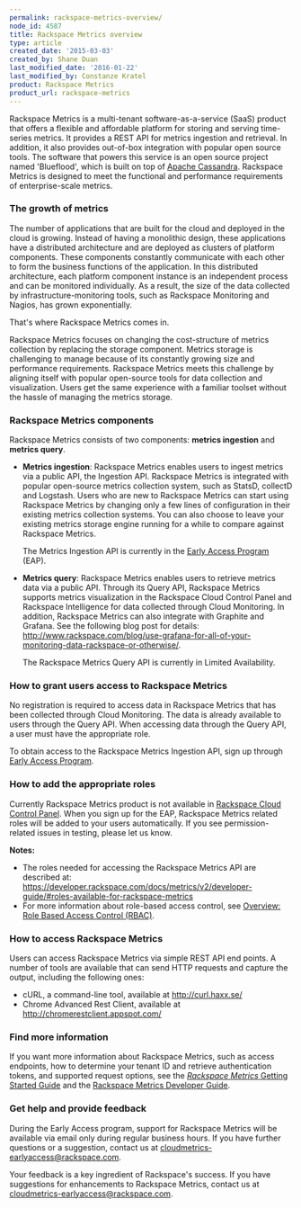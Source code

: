 ```yaml
---
permalink: rackspace-metrics-overview/
node_id: 4587
title: Rackspace Metrics overview
type: article
created_date: '2015-03-03'
created_by: Shane Duan
last_modified_date: '2016-01-22'
last_modified_by: Constanze Kratel
product: Rackspace Metrics
product_url: rackspace-metrics
---
```


Rackspace Metrics is a multi-tenant software-as-a-service (SaaS) product
that offers a flexible and affordable platform for storing and serving
time-series metrics. It provides a REST API for metrics ingestion and
retrieval. In addition, it also provides out-of-box integration with
popular open source tools. The software that powers this service is an
open source project named 'Blueflood', which is built on top of [Apache
Cassandra](http://cassandra.apache.org/). Rackspace Metrics is designed
to meet the functional and performance requirements of enterprise-scale
metrics.


### The growth of metrics

The number of applications that are built for the cloud and deployed in
the cloud is growing. Instead of having a monolithic design, these
applications have a distributed architecture and are deployed as
clusters of platform components. These components constantly communicate
with each other to form the business functions of the application. In
this distributed architecture, each platform component instance is an
independent process and can be monitored individually. As a result, the
size of the data collected by infrastructure-monitoring tools, such as
Rackspace Monitoring and Nagios, has grown exponentially.

That's where Rackspace Metrics comes in.

Rackspace Metrics focuses on changing the cost-structure of metrics
collection by replacing the storage component. Metrics storage is
challenging to manage because of its constantly growing size and
performance requirements. Rackspace Metrics meets this challenge by
aligning itself with popular open-source tools for data collection and
visualization. Users get the same experience with a familiar toolset
without the hassle of managing the metrics storage.

### Rackspace Metrics components


Rackspace Metrics consists of two components: **metrics ingestion** and
**metrics query**.

-   **Metrics ingestion**: Rackspace Metrics enables users to ingest
    metrics via a public API, the Ingestion API. Rackspace Metrics is
    integrated with popular open-source metrics collection system, such
    as StatsD, collectD and Logstash. Users who are new to Rackspace
    Metrics can start using Rackspace Metrics by changing only a few
    lines of configuration in their existing metrics collection systems.
    You can also choose to leave your existing metrics storage engine
    running for a while to compare against Rackspace Metrics.

    The Metrics Ingestion API is currently in the [Early Access
    Program](https://developer.rackspace.com/docs/metrics/v2/developer-guide/#early-access-program)
    (EAP).

-   **Metrics query**: Rackspace Metrics enables users to retrieve
    metrics data via a public API. Through its Query API, Rackspace
    Metrics supports metrics visualization in the Rackspace Cloud
    Control Panel and Rackspace Intelligence for data collected through
    Cloud Monitoring. In addition, Rackspace Metrics can also integrate
    with Graphite and Grafana. See the following blog post for details:
    <http://www.rackspace.com/blog/use-grafana-for-all-of-your-monitoring-data-rackspace-or-otherwise/>.

    The Rackspace Metrics Query API is currently in
    Limited Availability.

### How to grant users access to Rackspace Metrics


No registration is required to access data in Rackspace Metrics that has
been collected through Cloud Monitoring. The data is already available
to users through the Query API.  When accessing data through the Query
API, a user must have the appropriate role.

To obtain access to the Rackspace Metrics Ingestion API, sign up through
[Early Access
Program](https://developer.rackspace.com/docs/metrics/v2/developer-guide/#early-access-program).

### **How to add the appropriate roles**

Currently Rackspace Metrics product is not available in [Rackspace Cloud
Control Panel](https://mycloud.rackspace.com/).  When you sign up for
the EAP, Rackspace Metrics related roles will be added to your users
automatically. If you see permission-related issues in testing, please
let us know.

**Notes:**

-   The roles needed for accessing the Rackspace Metrics API are
    described at:
    <https://developer.rackspace.com/docs/metrics/v2/developer-guide/#roles-available-for-rackspace-metrics>
-   For more information about role-based access control, see [Overview:
    Role Based Access
    Control (RBAC)](/how-to/overview-role-based-access-control-rbac).

### How to access Rackspace Metrics


Users can access Rackspace Metrics via simple REST API end points. A
number of tools are available that can send HTTP requests and capture
the output, including the following ones:

-   cURL, a command-line tool, available at <http://curl.haxx.se/>
-   Chrome Advanced Rest Client, available at
    <http://chromerestclient.appspot.com/>

### Find more information


If you want more information about Rackspace Metrics, such as access
endpoints, how to determine your tenant ID and retrieve authentication
tokens, and supported request options, see the [*Rackspace Metrics*
Getting
Started Guide](https://developer.rackspace.com/docs/metrics/v2/developer-guide/#document-getting-started)
and the [Rackspace Metrics Developer
Guide](https://developer.rackspace.com/docs/metrics/v2/developer-guide/#document-developer-guide).

### Get help and provide feedback


During the Early Access program, support for Rackspace Metrics will be
available via email only during regular business hours. If you have
further questions or a suggestion, contact us at
<cloudmetrics-earlyaccess@rackspace.com>.

Your feedback is a key ingredient of Rackspace's success. If you have
suggestions for enhancements to Rackspace Metrics, contact us at
<cloudmetrics-earlyaccess@rackspace.com>.
